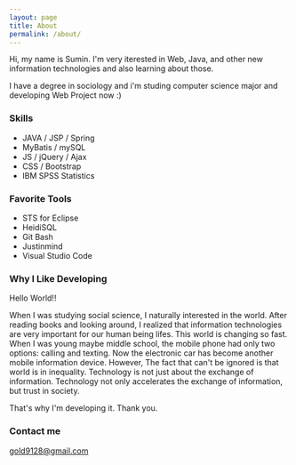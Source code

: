 ```yaml
---
layout: page
title: About
permalink: /about/
---
```


Hi, my name is Sumin. I'm very iterested in Web, Java, and other new information technologies and also learning about those.

I have a degree in sociology and i'm studing computer science major and developing Web Project now :)


### Skills

- JAVA / JSP / Spring
- MyBatis / mySQL
- JS / jQuery / Ajax
- CSS / Bootstrap
- IBM SPSS Statistics


### Favorite Tools

- STS for Eclipse
- HeidiSQL
- Git Bash
- Justinmind
- Visual Studio Code


### Why I Like Developing

Hello World!!

When I was studying social science, I naturally interested in the world.
After reading books and looking around, I realized that information technologies are very important for our human being lifes.
This world is changing so fast. When I was young maybe middle school, the mobile phone had only two options: calling and texting.
Now the electronic car has become another mobile information device. 
However, The fact that can't be ignored is that world is in inequality.
Technology is not just about the exchange of information.
Technology not only accelerates the exchange of information, but trust in society.

That's why I'm developing it.
Thank you.

### Contact me

[gold9128@gmail.com](mailto:gold9128@gmail.com)
